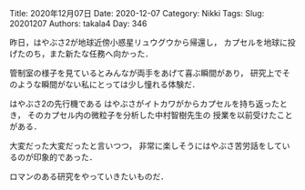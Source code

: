 ﻿Title: 2020年12月07日
Date: 2020-12-07
Category: Nikki
Tags: 
Slug: 20201207
Authors: takala4
Day: 346



昨日，はやぶさ2が地球近傍小惑星リュウグウから帰還し，
カプセルを地球に投げたのち，また新たな任務へ向かった．



管制室の様子を見ているとみんなが両手をあげて喜ぶ瞬間があり，
研究上でそのような瞬間がない私にとっては少し憧れる体験だ．



はやぶさ2の先行機である
はやぶさがイトカワがからカプセルを持ち返ったとき，
そのカプセル内の微粒子を分析した中村智樹先生の
授業を以前受けたことがある．



大変だった大変だったと言いつつ，
非常に楽しそうにはやぶさ苦労話をしているのが印象的であった．


ロマンのある研究をやっていきたいものだ．